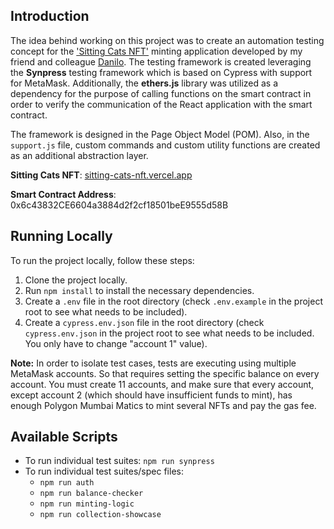 ## Introduction

The idea behind working on this project was to create an automation testing concept for the ['Sitting Cats NFT'](https://github.com/danilo-89/sitting-cats-nft) minting application developed by my friend and colleague [Danilo](https://www.linkedin.com/in/danilo-bozinovic/). The testing framework is created leveraging the **Synpress** testing framework which is based on Cypress with support for MetaMask. 
Additionally, the **ethers.js** library was utilized as a dependency for the purpose of calling functions on the smart contract in order to verify the communication of the React application with the smart contract.

The framework is designed in the Page Object Model (POM). Also, in the `support.js` file, custom commands and custom utility functions are created as an additional abstraction layer.

**Sitting Cats NFT**: [sitting-cats-nft.vercel.app](https://sitting-cats-nft.vercel.app/)

**Smart Contract Address**: 0x6c43832CE6604a3884d2f2cf18501beE9555d58B


## Running Locally

To run the project locally, follow these steps:

1. Clone the project locally.
2. Run `npm install` to install the necessary dependencies.
3. Create a `.env` file in the root directory (check `.env.example` in the project root to see what needs to be included).
4. Create a `cypress.env.json` file in the root directory (check `cypress.env.json` in the project root to see what needs to be included. You only have to change "account 1" value).

**Note:** In order to isolate test cases, tests are executing using multiple MetaMask accounts. So that requires setting the specific balance on every account. 
You must create 11 accounts, and make sure that every account, except account 2 (which should have insufficient funds to mint), has enough Polygon Mumbai Matics to mint several NFTs and pay the gas fee.

## Available Scripts

- To run individual test suites: `npm run synpress`
- To run individual test suites/spec files:
  - `npm run auth`
  - `npm run balance-checker`
  - `npm run minting-logic`
  - `npm run collection-showcase`
 
